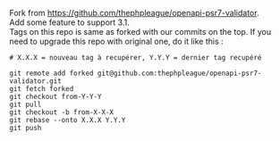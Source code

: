 Fork from https://github.com/thephpleague/openapi-psr7-validator.  
Add some feature to support 3.1.  
Tags on this repo is same as forked with our commits on the top.
If you need to upgrade this repo with original one, do it like this :

```
# X.X.X = nouveau tag à recupérer, Y.Y.Y = dernier tag recupéré

git remote add forked git@github.com:thephpleague/openapi-psr7-validator.git
git fetch forked
git checkout from-Y-Y-Y
git pull
git checkout -b from-X-X-X
git rebase --onto X.X.X Y.Y.Y
git push

```
